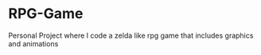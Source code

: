 # RPG-Game
Personal Project where I code a zelda like rpg game that includes graphics and animations
